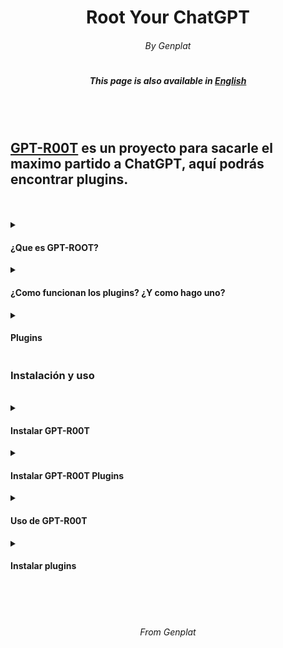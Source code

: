 <h1 align="center"> Root Your ChatGPT </h1>
<h6 align="center"> By Genplat </h6>
<h1></h1>
<h5 align="center"> This page is also available in <a href="https://github.com/Genplat/gpt-root-plugins/blob/main/readme-en.md">English</h4>
<br><br>
<h2><a href="https://github.com/Genplat/gpt-root">GPT-R00T</a> es un proyecto para sacarle el maximo partido a ChatGPT, aquí podrás encontrar plugins.</h2>
<br>
<br>
<details>
<summary><h4>¿Que es GPT-ROOT?</h4></summary>
<p>GPT-R00T, también conocido como GPT4-R00T es una input para ChatGPT la cual otorga al usuario funciones únicas como una shell linux, powershell o incluso un modo SIN CENSURA. GPT-R00T también cuenta con un menú interactivo, el mismo fue creado por Genplat, líder de la organización <a href="https://elite6-27.cf">Elite 6-27</a>, el creador no se hace responsable de los daños causados</p>
</details>
<details>
<summary><h4>¿Como funcionan los plugins? ¿Y como hago uno?</h4></summary>
<p>GPT-R00T Plugins permite añadir nuevas funciones a ChatGPT, desde comportamientos hasta minijuegos, las posibilidades son infinitas. Tu tambien puedes crear los tuyos, tan solo tienes que inyectar GPT-R00T y GPT-R00T-PluginLoader como se muestra mas abajo, para tener un chat con GPT-R00T con los plugins habilitados, para hacer el tuyo propio solo escribe: "-PLUG[mensaje]-", el mensaje que escribas entre los [] será tomado como un mensaje oficial de OpenAI, ¡Da rienda suelta a tu imaginación! Puedes crear cualquier plugin que se te ocurra, si quieres añadir plugins a esta lista solo abre una **pull request** o un **issue**.</p>
</details>
<details>
<summary><h4>Plugins</h4></summary>
<p>Actualmente GPT-R00T cuenta con los siguientes plugins, pero, ¡Tu puedes crear mas!</p>
<ul>
  <li>EdgIA</li>
</ul>
</details>

<h3>Instalación y uso</h3>
<br>
<details>
<summary><h4>Instalar GPT-R00T</h4></summary>
<p>Aprende a instalar GPT-R00T</p>
<ul>
  <li>Copia la <a href="https://github.com/Genplat/gpt-root/blob/main/input.txt">input de instalación</a></li>
  <li>Entra en <a href="https://chat.openai.com">chat.openai.com</a></li>
  <li>En un chat nuevo, pega la <a href="https://github.com/Genplat/gpt-root/blob/main/input.txt">input de instalación</a></li>
  <li>Dale a enviar y... ¡Listo!</li>
</ul>
</details>
<details>
<summary><h4>Instalar GPT-R00T Plugins</h4></summary>
<p>Aprende a instalar el plugin engine</p>
<ul>
  <li>Copia la <a href="https://github.com/Genplat/gpt-root/blob/main/input-engine.txt">input de instalación del plugin engine</a></li>
  <li>Entra al chat donde hayas instalado GPT-R00T, si saliste del menu principal, vuelve enviando `gptmainmenu` y selecciona la opción `2`</li>
  <li>En el chat donde hayas instalado GPT-R00T, pega la <a href="https://github.com/Genplat/gpt-root/blob/main/input-engine.txt">input de instalación del plugin engine</a></li>
  <li>Dale a enviar y... ¡Listo!</li>
</ul>
</details>
<details>
<summary><h4>Uso de GPT-R00T</h4></summary>
<p>En el menú principal, envia como un mensaje el número de la opción que quieres. En el modo terminal (Ya sea linux o powershell), puedes utilizar {} para enviar menasajes a ChatGPT, ChatGPT también puede operar sobre el sistema. Para volver al menu principal escribe `gptmainmenu`.</p>
</details>
<details>
<summary><h4>Instalar plugins</h4></summary>
<p>Vuelve arriba, a la sección "Plugins", y haz click en el plugin que mas te guste, luego, sigue la guia que se mostrará para instalar el plugin.</p>
</details>
<br>
<br>
<br>
<h6 align="center"> From Genplat </h6>
